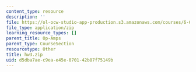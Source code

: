 ```yaml
---
content_type: resource
description: ''
file: https://ol-ocw-studio-app-production.s3.amazonaws.com/courses/6-01sc-introduction-to-electrical-engineering-and-computer-science-i-spring-2011/d5dba7aec9eae45e070142b87f75149b_hw3.zip
file_type: application/zip
learning_resource_types: []
parent_title: Op-Amps
parent_type: CourseSection
resourcetype: Other
title: hw3.zip
uid: d5dba7ae-c9ea-e45e-0701-42b87f75149b
---
```

